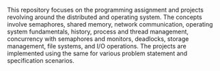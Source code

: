 This repository focuses on the programming assignment and projects revolving around the distributed and operating system. The concepts involve semaphores, shared memory, network communication, operating system fundamentals, history, process and thread management, concurrency with semaphores and monitors, deadlocks, storage management, file systems, and I/O operations. The projects are implemented using the same for various problem statement and specification scenarios. 